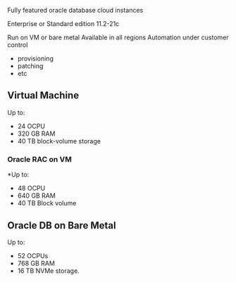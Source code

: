 
Fully featured oracle database cloud instances

Enterprise or Standard edition
11.2-21c

Run on VM or bare metal
Available in all regions
Automation under customer control
* provisioning
* patching
* etc

## Virtual Machine
Up to:
* 24 OCPU
* 320 GB RAM
* 40 TB block-volume storage

### Oracle RAC on VM
*Up to:
* 48 OCPU
* 640 GB RAM
* 40 TB Block volume

## Oracle DB on Bare Metal
Up to:
* 52 OCPUs
* 768 GB RAM
* 16 TB NVMe storage.


